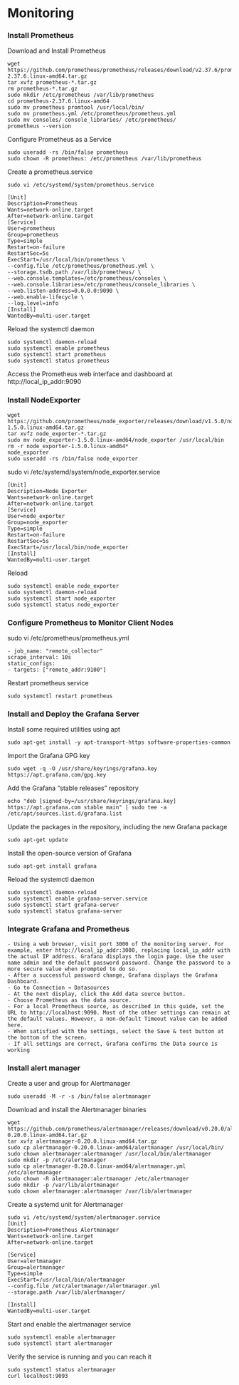 # Monitoring
### Install Prometheus

Download and Install Prometheus
```
wget https://github.com/prometheus/prometheus/releases/download/v2.37.6/prometheus-2.37.6.linux-amd64.tar.gz
tar xvfz prometheus-*.tar.gz
rm prometheus-*.tar.gz
sudo mkdir /etc/prometheus /var/lib/prometheus
cd prometheus-2.37.6.linux-amd64
sudo mv prometheus promtool /usr/local/bin/
sudo mv prometheus.yml /etc/prometheus/prometheus.yml
sudo mv consoles/ console_libraries/ /etc/prometheus/
prometheus --version
```

Configure Prometheus as a Service
```
sudo useradd -rs /bin/false prometheus
sudo chown -R prometheus: /etc/prometheus /var/lib/prometheus
```
Create a prometheus.service 
```
sudo vi /etc/systemd/system/prometheus.service

[Unit]
Description=Prometheus
Wants=network-online.target
After=network-online.target
[Service]
User=prometheus
Group=prometheus
Type=simple
Restart=on-failure
RestartSec=5s
ExecStart=/usr/local/bin/prometheus \
--config.file /etc/prometheus/prometheus.yml \
--storage.tsdb.path /var/lib/prometheus/ \
--web.console.templates=/etc/prometheus/consoles \
--web.console.libraries=/etc/prometheus/console_libraries \
--web.listen-address=0.0.0.0:9090 \
--web.enable-lifecycle \
--log.level=info
[Install]
WantedBy=multi-user.target
```
Reload the systemctl daemon
```
sudo systemctl daemon-reload
sudo systemctl enable prometheus
sudo systemctl start prometheus
sudo systemctl status prometheus
```

Access the Prometheus web interface and dashboard at http://local_ip_addr:9090


### Install NodeExporter
```
wget https://github.com/prometheus/node_exporter/releases/download/v1.5.0/node_exporter-1.5.0.linux-amd64.tar.gz
tar xvfz node_exporter-*.tar.gz
sudo mv node_exporter-1.5.0.linux-amd64/node_exporter /usr/local/bin
rm -r node_exporter-1.5.0.linux-amd64*
node_exporter
sudo useradd -rs /bin/false node_exporter
```

sudo vi /etc/systemd/system/node_exporter.service
```
[Unit]
Description=Node Exporter
Wants=network-online.target
After=network-online.target
[Service]
User=node_exporter
Group=node_exporter
Type=simple
Restart=on-failure
RestartSec=5s
ExecStart=/usr/local/bin/node_exporter
[Install]
WantedBy=multi-user.target
```

Reload
```
sudo systemctl enable node_exporter
sudo systemctl daemon-reload
sudo systemctl start node_exporter
sudo systemctl status node_exporter
```

### Configure Prometheus to Monitor Client Nodes

sudo vi /etc/prometheus/prometheus.yml
```
- job_name: "remote_collector"
scrape_interval: 10s
static_configs:
- targets: ["remote_addr:9100"]
```

Restart prometheus service
```
sudo systemctl restart prometheus
```


### Install and Deploy the Grafana Server

Install some required utilities using apt
```
sudo apt-get install -y apt-transport-https software-properties-common
```
Import the Grafana GPG key
```
sudo wget -q -O /usr/share/keyrings/grafana.key https://apt.grafana.com/gpg.key
```
Add the Grafana “stable releases” repository
```
echo "deb [signed-by=/usr/share/keyrings/grafana.key] https://apt.grafana.com stable main" | sudo tee -a /etc/apt/sources.list.d/grafana.list
```
Update the packages in the repository, including the new Grafana package
```
sudo apt-get update
```
Install the open-source version of Grafana
```
sudo apt-get install grafana
```
Reload the systemctl daemon
```
sudo systemctl daemon-reload
sudo systemctl enable grafana-server.service
sudo systemctl start grafana-server
sudo systemctl status grafana-server
```

### Integrate Grafana and Prometheus
```
- Using a web browser, visit port 3000 of the monitoring server. For example, enter http://local_ip_addr:3000, replacing local_ip_addr with the actual IP address. Grafana displays the login page. Use the user name admin and the default password password. Change the password to a more secure value when prompted to do so.
- After a successful password change, Grafana displays the Grafana Dashboard.
- Go to Connection → Datasources
- At the next display, click the Add data source button.
- Choose Prometheus as the data source.
- For a local Prometheus source, as described in this guide, set the URL to http://localhost:9090. Most of the other settings can remain at the default values. However, a non-default Timeout value can be added here.
- When satisfied with the settings, select the Save & test button at the bottom of the screen.
- If all settings are correct, Grafana confirms the Data source is working
```


### Install alert manager
Create a user and group for Alertmanager
```
sudo useradd -M -r -s /bin/false alertmanager
```

Download and install the Alertmanager binaries
```
wget https://github.com/prometheus/alertmanager/releases/download/v0.20.0/alertmanager-0.20.0.linux-amd64.tar.gz
tar xvfz alertmanager-0.20.0.linux-amd64.tar.gz
sudo cp alertmanager-0.20.0.linux-amd64/alertmanager /usr/local/bin/
sudo chown alertmanager:alertmanager /usr/local/bin/alertmanager
sudo mkdir -p /etc/alertmanager
sudo cp alertmanager-0.20.0.linux-amd64/alertmanager.yml /etc/alertmanager
sudo chown -R alertmanager:alertmanager /etc/alertmanager
sudo mkdir -p /var/lib/alertmanager
sudo chown alertmanager:alertmanager /var/lib/alertmanager
```

Create a systemd unit for Alertmanager
```
sudo vi /etc/systemd/system/alertmanager.service
[Unit]
Description=Prometheus Alertmanager
Wants=network-online.target
After=network-online.target

[Service]
User=alertmanager
Group=alertmanager
Type=simple
ExecStart=/usr/local/bin/alertmanager
--config.file /etc/alertmanager/alertmanager.yml
--storage.path /var/lib/alertmanager/

[Install]
WantedBy=multi-user.target
```

Start and enable the alertmanager service
```
sudo systemctl enable alertmanager
sudo systemctl start alertmanager
```

Verify the service is running and you can reach it
```
sudo systemctl status alertmanager
curl localhost:9093
```
